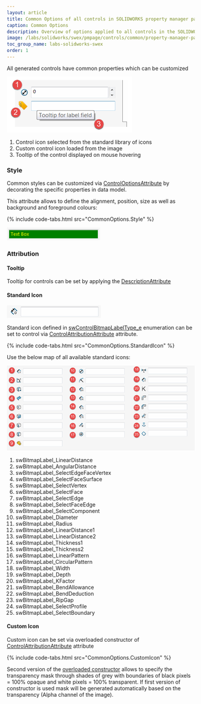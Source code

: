 ```yaml
---
layout: article
title: Common Options of all controls in SOLIDWORKS property manager page
caption: Common Options
description: Overview of options applied to all controls in the SOLIDWORKS property manager page
image: /labs/solidworks/swex/pmpage/controls/common/property-manager-page-control.png
toc_group_name: labs-solidworks-swex
order: 1
---
```

All generated controls have common properties which can be customized

![Control common properties](property-manager-page-control.png)

1. Control icon selected from the standard library of icons
1. Custom control icon loaded from the image
1. Tooltip of the control displayed on mouse hovering

### Style

Common styles can be customized via [ControlOptionsAttribute](https://docs.codestack.net/swex/pmpage/html/T_CodeStack_SwEx_PMPage_Attributes_ControlOptionsAttribute.htm) by decorating the specific properties in data model.

This attribute allows to define the alignment, position, size as well as background and foreground colours:

{% include code-tabs.html src="CommonOptions.Style" %}

![Custom background and foreground colours applied to textbox](textbox-foreground-background.png)

### Attribution

#### Tooltip

Tooltip for controls can be set by applying the [DescriptionAttribute](https://docs.microsoft.com/en-us/dotnet/api/system.componentmodel.descriptionattribute?view=netframework-4.0)

#### Standard Icon

![Standard icon added to text box control](standard-icon-textbox.png)

Standard icon defined in [swControlBitmapLabelType_e](http://help.solidworks.com/2017/english/api/swconst/SolidWorks.Interop.swconst~SolidWorks.Interop.swconst.swControlBitmapLabelType_e.html?id=aff2422a1ecf4632aae3e41abe59c6fc) enumeration can be set to control via [ControlAttributionAttribute](https://docs.codestack.net/swex/pmpage/html/M_CodeStack_SwEx_PMPage_Attributes_ControlAttributionAttribute__ctor.htm) attribute.

{% include code-tabs.html src="CommonOptions.StandardIcon" %}

Use the below map of all available standard icons:

![Standard bitmap icons for Property Manager Page controls](property-page-controls-standard-icons.png)

1. swBitmapLabel_LinearDistance
1. swBitmapLabel_AngularDistance
1. swBitmapLabel_SelectEdgeFaceVertex
1. swBitmapLabel_SelectFaceSurface
1. swBitmapLabel_SelectVertex
1. swBitmapLabel_SelectFace
1. swBitmapLabel_SelectEdge
1. swBitmapLabel_SelectFaceEdge
1. swBitmapLabel_SelectComponent
1. swBitmapLabel_Diameter
1. swBitmapLabel_Radius
1. swBitmapLabel_LinearDistance1
1. swBitmapLabel_LinearDistance2
1. swBitmapLabel_Thickness1
1. swBitmapLabel_Thickness2
1. swBitmapLabel_LinearPattern
1. swBitmapLabel_CircularPattern
1. swBitmapLabel_Width
1. swBitmapLabel_Depth
1. swBitmapLabel_KFactor
1. swBitmapLabel_BendAllowance
1. swBitmapLabel_BendDeduction
1. swBitmapLabel_RipGap
1. swBitmapLabel_SelectProfile
1. swBitmapLabel_SelectBoundary

#### Custom Icon

Custom icon can be set via overloaded constructor of [ControlAttributionAttribute](https://docs.codestack.net/swex/pmpage/html/M_CodeStack_SwEx_PMPage_Attributes_ControlAttributionAttribute__ctor_1.htm) attribute

{% include code-tabs.html src="CommonOptions.CustomIcon" %}

Second version of the [overloaded constructor](https://docs.codestack.net/swex/pmpage/html/M_CodeStack_SwEx_PMPage_Attributes_ControlAttributionAttribute__ctor_2.htm) allows to specify the transparency mask through shades of grey with boundaries of black pixels = 100% opaque and white pixels = 100% transparent. If first version of constructor is used mask will be generated automatically based on the transparency (Alpha channel of the image).